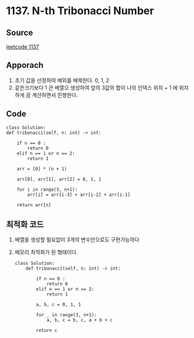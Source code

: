 # 1137. N-th Tribonacci Number

## Source

[leetcode 1137](https://leetcode.com/problems/n-th-tribonacci-number/description/?envType=study-plan-v2&envId=leetcode-75)

## Apporach

1. 초기 값을 선정하여 예외를 배제한다. 0, 1, 2
2. 같은크기보다 1 큰 배열으 생성하여 앞의 3값의 합이 나의 인덱스 위치 + 1 에 위치 하게 끔 계산하면서 진행한다.

## Code

    class Solution:
    def tribonacci(self, n: int) -> int:

        if n == 0 :
            return 0
        elif n == 1 or n == 2:
            return 1

        arr = [0] * (n + 1)

        arr[0], arr[1], arr[2] = 0, 1, 1

        for i in range(3, n+1):
            arr[i] = arr[i-3] + arr[i-2] + arr[i-1]

        return arr[n]

## 최적화 코드

1.  배열을 생성할 필요없이 3개의 변수만으로도 구현가능하다
2.  메모리 최적화가 된 형태이다.

        class Solution:
            def tribonacci(self, n: int) -> int:

                if n == 0 :
                    return 0
                elif n == 1 or n == 2:
                    return 1

                a, b, c = 0, 1, 1

                for _ in range(3, n+1):
                    a, b, c = b, c, a + b + c

                return c
